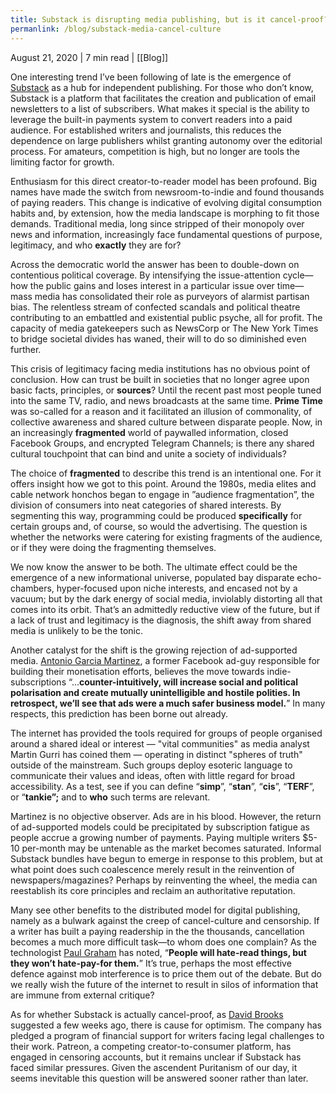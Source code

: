 ```yaml
---
title: Substack is disrupting media publishing, but is it cancel-proof?
permanlink: /blog/substack-media-cancel-culture
---
```

August 21, 2020 | 7 min read | [[Blog]]


One interesting trend I’ve been following of late is the emergence of [Substack](https://substack.com/) as a hub for independent publishing. For those who don’t know, Substack is a platform that facilitates the creation and publication of email newsletters to a list of subscribers. What makes it special is the ability to leverage the built-in payments system to convert readers into a paid audience. For established writers and journalists, this reduces the dependence on large publishers whilst granting autonomy over the editorial process. For amateurs, competition is high, but no longer are tools the limiting factor for growth.

Enthusiasm for this direct creator-to-reader model has been profound. Big names have made the switch from newsroom-to-indie and found thousands of paying readers. This change is indicative of evolving digital consumption habits and, by extension, how the media landscape is morphing to fit those demands. Traditional media, long since stripped of their monopoly over news and information, increasingly face fundamental questions of purpose, legitimacy, and who __exactly__ they are for?

Across the democratic world the answer has been to double-down on contentious political coverage. By intensifying the issue-attention cycle—how the public gains and loses interest in a particular issue over time—mass media has consolidated their role as purveyors of alarmist partisan bias. The relentless stream of confected scandals and political theatre contributing to an embattled and existential public psyche, all for profit. The capacity of media gatekeepers such as NewsCorp or The New York Times to bridge societal divides has waned, their will to do so diminished even further.

This crisis of legitimacy facing media institutions has no obvious point of conclusion. How can trust be built in societies that no longer agree upon basic facts, principles, or __sources__? Until the recent past most people tuned into the same TV, radio, and news broadcasts at the same time. __Prime Time__ was so-called for a reason and it facilitated an illusion of commonality, of collective awareness and shared culture between disparate people.  Now, in an increasingly __fragmented__ world of paywalled information, closed Facebook Groups, and encrypted Telegram Channels; is there any shared cultural touchpoint that can bind and unite a society of individuals?

The choice of __fragmented__ to describe this trend is an intentional one. For it offers insight how we got to this point. Around the 1980s, media elites and cable network honchos began to engage in ”audience fragmentation”, the division of consumers into neat categories of shared interests. By segmenting this way, programming could be produced __specifically__ for certain groups and, of course, so would the advertising. The question is whether the networks were catering for existing fragments of the audience, or if they were doing the fragmenting themselves.

We now know the answer to be both. The ultimate effect could be the emergence of a new informational universe, populated bay disparate echo-chambers, hyper-focused upon niche interests, and encased not by a vacuum; but by the dark energy of social media, inviolably distorting all that comes into its orbit. That’s an admittedly reductive view of the future, but if a lack of trust and legitimacy is the diagnosis, the shift away from shared media is unlikely to be the tonic.

Another catalyst for the shift is the growing rejection of ad-supported media. [Antonio Garcia Martinez](https://twitter.com/antoniogm/status/1284889341265768449), a former Facebook ad-guy responsible for building their monetisation efforts, believes the move towards indie-subscriptions “…__counter-intuitively, will increase social and political polarisation and create mutually unintelligible and hostile polities. In retrospect, we’ll see that ads were a much safer business model.__” In many respects, this prediction has been borne out already.

The internet has provided the tools required for groups of people organised around a shared ideal or interest — "vital communities" as media analyst Martin Gurri has coined them — operating in distinct "spheres of truth" outside of the mainstream. Such groups deploy esoteric language to communicate their values and ideas, often with little regard for broad accessibility. As a test, see if you can define “__simp__”, “__stan__”, “__cis__”, “__TERF__”, or “__tankie”;__ and to __who__ such terms are relevant.

Martinez is no objective observer. Ads are in his blood. However, the return of ad-supported models could be precipitated by subscription fatigue as people accrue a growing number of payments. Paying multiple writers $5-10 per-month may be untenable as the market becomes saturated. Informal Substack bundles have begun to emerge in response to this problem, but at what point does such coalescence merely result in the reinvention of newspapers/magazines? Perhaps by reinventing the wheel, the media can reestablish its core principles and reclaim an authoritative reputation.

Many see other benefits to the distributed model for digital publishing, namely as a bulwark against the creep of cancel-culture and censorship. If a writer has built a paying readership in the the thousands, cancellation becomes a much more difficult task—to whom does one complain? As the technologist [Paul Graham](https://twitter.com/paulg/status/1284767234116780032?s=20) has noted, “__People will hate-read things, but they won’t hate-pay-for them.__” It’s true, perhaps the most effective defence against mob interference is to price them out of the debate. But do we really wish the future of the internet to result in silos of information that are immune from external critique?

As for whether Substack is actually cancel-proof, as [David Brooks](https://www.nytimes.com/2020/07/23/opinion/substack-newsletters-writers.html) suggested a few weeks ago, there is cause for optimism. The company has pledged a program of financial support for writers facing legal challenges to their work. Patreon, a competing creator-to-consumer platform, has engaged in censoring accounts, but it remains unclear if Substack has faced similar pressures. Given the ascendent Puritanism of our day, it seems inevitable this question will be answered sooner rather than later.
